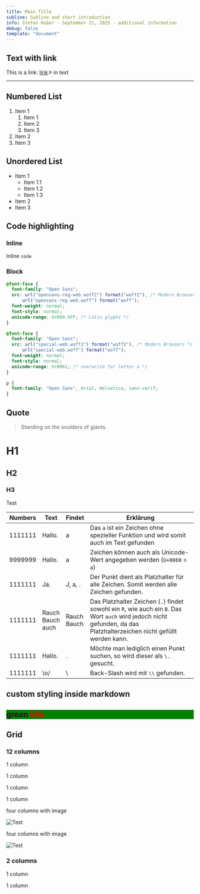 ```yaml
---
title: Main Title
subline: Subline and short introduction
info: Stefan Huber · September 21, 2025 · additional information
debug: false
template: "document"
---
```


## Text with link

This is a link: [link](https://github.com/keeweb/keeweb/wiki/Plugins)↗ in text

---

## Numbered List

1. Item 1
   1. Item 1
   2. Item 2
   3. Item 3
2. Item 2
3. Item 3

## Unordered List

- Item 1
  - Item 1.1
  - Item 1.2
  - Item 1.3
- Item 2
- Item 3

## Code highlighting

### Inline

Inline `code`

### Block

```css
@font-face {
  font-family: "Open Sans";
  src: url("opensans-reg-web.woff2") format("woff2"), /* Modern Browsers */
      url("opensans-reg-web.woff") format("woff");
  font-weight: normal;
  font-style: normal;
  unicode-range: U+000-5FF; /* Latin glyphs */
}

@font-face {
  font-family: "Open Sans";
  src: url("special-web.woff2") format("woff2"), /* Modern Browsers */
      url("special-web.woff") format("woff");
  font-weight: normal;
  font-style: normal;
  unicode-range: U+0061; /* overwrite for letter a */
}

p {
  font-family: "Open Sans", Arial, Helvetica, sans-serif;
}
```

## Quote

> Standing on the soulders of giants.

# H1

## H2

### H3

Test

| Numbers | Text                     | Findet          | Erklärung                                                                                                                                                               |
| ------- | ------------------------ | --------------- | ----------------------------------------------------------------------------------------------------------------------------------------------------------------------- |
| 1111111 | Hallo.                   | a               | Das `a` ist ein Zeichen ohne spezieller Funktion und wird somit auch im Text gefunden                                                                                   |
| 9999999 | Hallo.                   | a               | Zeichen können auch als Unicode-Wert angegeben werden (`U+0060` = `a`)                                                                                                  |
| 1111111 | Ja.                      | J, a, .         | Der Punkt dient als Platzhalter für alle Zeichen. Somit werden alle Zeichen gefunden.                                                                                   |
| 1111111 | Rauch<br/>Bauch<br/>auch | Rauch<br/>Bauch | Das Platzhalter Zeichen (`.`) findet sowohl ein `R`, wie auch ein `B`. Das Wort `auch` wird jedoch nicht gefunden, da das Platzhalterzeichen nicht gefüllt werden kann. |
| 1111111 | Hallo.                   | .               | Möchte man lediglich einen Punkt suchen, so wird dieser als `\.` gesucht.                                                                                               |
| 1111111 | \o/                      | \               | Back-Slash wird mit `\\` gefunden.                                                                                                                                      |

## custom styling inside markdown

<style>
.test {
  background-color: green;
}
.test span {
  color: red;
}
</style>

<div class="test">

## green <span>title</span>

</div>

## Grid

### 12 columns

<grid columns="12">

<item>

1 column

</item>

<item>

1 column

</item>

<item>

1 column

</item>

<item>

1 column

</item>

<item span="4">

four columns with image

![Test](https://i.picsum.photos/id/1061/1600/800.jpg?hmac=MgVXam7p1UDLMq6oZ6kEaIwNoX6FtBEhmDpUJP_RNRU)

</item>

<item span="4">

four columns with image

![Test](https://i.picsum.photos/id/1061/1600/800.jpg?hmac=MgVXam7p1UDLMq6oZ6kEaIwNoX6FtBEhmDpUJP_RNRU)

</item>

</grid>

### 2 columns

<grid columns="2">
<item>

1 column

</item>
<item>

1 column

</item>
</grid>
